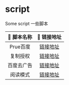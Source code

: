 # script
Some script 一些脚本

| 📃 脚本名称   | 🚀 链接地址 |
|  :----:  | :----:  |
| Prue百度 | [链接地址](https://hacamer.coding.net/p/repos/d/script/git/raw/main/Prue-Baidu.js) |
| 复制授权 | [链接地址](https://hacamer.coding.net/p/repos/d/script/git/raw/main/shop-copy-test.js) |
| 百度去广告 | [链接地址](https://hacamer.coding.net/p/repos/d/script/git/raw/main/kill-baidu-ad.js) |
| 阅读模式 | [链接地址](https://hacamer.coding.net/p/repos/d/script/git/raw/main/yuedu.js) |
